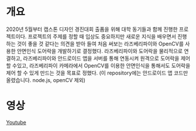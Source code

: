 # 개요

2020년 5월부터 캡스톤 디자인 경진대회 출품을 위해 대학 동기들과 함께 진행한 프로젝트이다. 프로젝트의 주제를 정할 때 입상도 중요하지만 새로운 지식을 배우면서 진행하는 것이 좋을 것 같다는 의견을 받아 들여 처음 써보는 라즈베리파이와 OpenCV를 사용한 안면인식 도어락을 개발하기로 결정했다. 라즈베리파이와 도어락을 물리적으로 연결하고, 라즈베리파이와 안드로이드 앱을 서버를 통해 연동시켜 원격으로 도어락을 제어 할 수있고, 라즈베리파이 카메라에서 OpenCV를 이용한 안면인식을 통해서도 도어락을 제어 할 수 있게 만드는 것을 목표로 정했다. 
(이 repository에는 안드로이드 앱 코드만 올렸습니다. node.js, openCV 제외)

# 영상

[Youtube](https://youtu.be/wAI3LtQ77M8)
